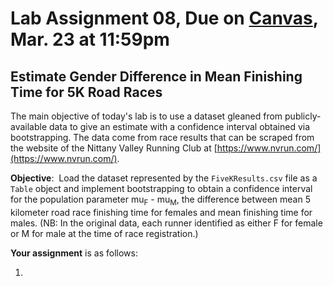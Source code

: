 # Lab Assignment 08, Due on [Canvas](https://psu.instructure.com/courses/2174978/), Mar. 23 at 11:59pm
## Estimate Gender Difference in Mean Finishing Time for 5K Road Races

The main objective of today's lab is to use a dataset gleaned from publicly-available data to give an estimate with a confidence interval obtained via bootstrapping.
The data come from race results that can be scraped from the website of the Nittany Valley Running Club at [https://www.nvrun.com/](https://www.nvrun.com/).

**Objective**:  Load the dataset represented by the `FiveKResults.csv` file as a `Table` object and implement bootstrapping to obtain a confidence interval for the
population parameter mu<sub>F</sub> - mu<sub>M</sub>, the difference between mean 5 kilometer road race finishing time for females and mean finishing time for males.
(NB:  In the original data, each runner identified as either F for female or M for male at the time of race registration.)

**Your assignment** is as follows:

1. 

